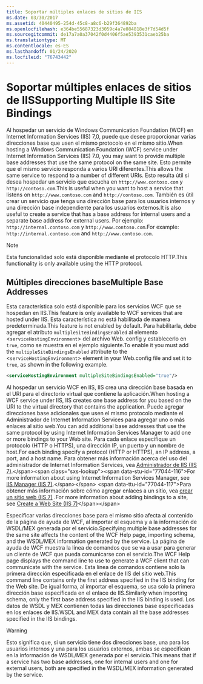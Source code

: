 ```yaml
---
title: Soportar múltiples enlaces de sitios de IIS
ms.date: 03/30/2017
ms.assetid: 40440495-254d-45c8-a8c6-b29f364892ba
ms.openlocfilehash: e364be55687323d3059c4a7e084818e3f7d54d5f
ms.sourcegitcommit: de17a7a0a37042f0d4406f5ae5393531caeb25ba
ms.translationtype: MT
ms.contentlocale: es-ES
ms.lasthandoff: 01/24/2020
ms.locfileid: "76743442"
---
```

# <a name="supporting-multiple-iis-site-bindings"></a><span data-ttu-id="77044-102">Soportar múltiples enlaces de sitios de IIS</span><span class="sxs-lookup"><span data-stu-id="77044-102">Supporting Multiple IIS Site Bindings</span></span>
<span data-ttu-id="77044-103">Al hospedar un servicio de Windows Communication Foundation (WCF) en Internet Information Services (IIS) 7,0, puede que desee proporcionar varias direcciones base que usen el mismo protocolo en el mismo sitio.</span><span class="sxs-lookup"><span data-stu-id="77044-103">When hosting a Windows Communication Foundation (WCF) service under Internet Information Services (IIS) 7.0, you may want to provide multiple base addresses that use the same protocol on the same site.</span></span> <span data-ttu-id="77044-104">Esto permite que el mismo servicio responda a varios URI diferentes.</span><span class="sxs-lookup"><span data-stu-id="77044-104">This allows the same service to respond to a number of different URIs.</span></span> <span data-ttu-id="77044-105">Esto resulta útil si desea hospedar un servicio que escucha en `http://www.contoso.com` y `http://contoso.com`.</span><span class="sxs-lookup"><span data-stu-id="77044-105">This is useful when you want to host a service that listens on `http://www.contoso.com` and `http://contoso.com`.</span></span> <span data-ttu-id="77044-106">También es útil crear un servicio que tenga una dirección base para los usuarios internos y una dirección base independiente para los usuarios externos.</span><span class="sxs-lookup"><span data-stu-id="77044-106">It is also useful to create a service that has a base address for internal users and a separate base address for external users.</span></span> <span data-ttu-id="77044-107">Por ejemplo: `http://internal.contoso.com` y `http://www.contoso.com`.</span><span class="sxs-lookup"><span data-stu-id="77044-107">For example: `http://internal.contoso.com` and `http://www.contoso.com`.</span></span>  
  
> [!NOTE]
> <span data-ttu-id="77044-108">Esta funcionalidad solo está disponible mediante el protocolo HTTP.</span><span class="sxs-lookup"><span data-stu-id="77044-108">This functionality is only available using the HTTP protocol.</span></span>  
  
## <a name="multiple-base-addresses"></a><span data-ttu-id="77044-109">Múltiples direcciones base</span><span class="sxs-lookup"><span data-stu-id="77044-109">Multiple Base Addresses</span></span>  
 <span data-ttu-id="77044-110">Esta característica solo está disponible para los servicios WCF que se hospedan en IIS.</span><span class="sxs-lookup"><span data-stu-id="77044-110">This feature is only available to WCF services that are hosted under IIS.</span></span> <span data-ttu-id="77044-111">Esta característica no está habilitada de manera predeterminada.</span><span class="sxs-lookup"><span data-stu-id="77044-111">This feature is not enabled by default.</span></span> <span data-ttu-id="77044-112">Para habilitarla, debe agregar el atributo `multipleSiteBindingsEnabled` al elemento <`serviceHostingEnvironment`> del archivo Web. config y establecerlo en `true`, como se muestra en el ejemplo siguiente.</span><span class="sxs-lookup"><span data-stu-id="77044-112">To enable it you must add the `multipleSiteBindingsEnabled` attribute to the <`serviceHostingEnvironment`> element in your Web.config file and set it to `true`, as shown in the following example.</span></span>  
  
```xml  
<serviceHostingEnvironment multipleSiteBindingsEnabled="true"/>  
```  
  
 <span data-ttu-id="77044-113">Al hospedar un servicio WCF en IIS, IIS crea una dirección base basada en el URI para el directorio virtual que contiene la aplicación.</span><span class="sxs-lookup"><span data-stu-id="77044-113">When hosting a WCF service under IIS, IIS creates one base address for you based on the URI to the virtual directory that contains the application.</span></span> <span data-ttu-id="77044-114">Puede agregar direcciones base adicionales que usen el mismo protocolo mediante el Administrador de Internet Information Services para agregar uno o más enlaces al sitio web.</span><span class="sxs-lookup"><span data-stu-id="77044-114">You can add additional base addresses that use the same protocol by using Internet Information Services Manager to add one or more bindings to your Web site.</span></span> <span data-ttu-id="77044-115">Para cada enlace especifique un protocolo (HTTP o HTTPS), una dirección IP, un puerto y un nombre de host.</span><span class="sxs-lookup"><span data-stu-id="77044-115">For each binding specify a protocol (HTTP or HTTPS), an IP address, a port, and a host name.</span></span> <span data-ttu-id="77044-116">Para obtener más información acerca del uso del administrador de Internet Information Services, vea [Administrador de IIS (IIS 7)](https://docs.microsoft.com/previous-versions/windows/it-pro/windows-server-2008-R2-and-2008/cc753842(v=ws.10)).</span><span class="sxs-lookup"><span data-stu-id="77044-116">For more information about using Internet Information Services Manager, see [IIS Manager (IIS 7)](https://docs.microsoft.com/previous-versions/windows/it-pro/windows-server-2008-R2-and-2008/cc753842(v=ws.10)).</span></span> <span data-ttu-id="77044-117">Para obtener más información sobre cómo agregar enlaces a un sitio, vea [crear un sitio web (IIS 7)](https://docs.microsoft.com/previous-versions/windows/it-pro/windows-server-2008-R2-and-2008/cc772350(v=ws.10)) .</span><span class="sxs-lookup"><span data-stu-id="77044-117">For more information about adding bindings to a site, see [Create a Web Site (IIS 7)](https://docs.microsoft.com/previous-versions/windows/it-pro/windows-server-2008-R2-and-2008/cc772350(v=ws.10))</span></span>  
  
 <span data-ttu-id="77044-118">Especificar varias direcciones base para el mismo sitio afecta al contenido de la página de ayuda de WCF, al importar el esquema y a la información de WSDL/MEX generada por el servicio.</span><span class="sxs-lookup"><span data-stu-id="77044-118">Specifying multiple base addresses for the same site affects the content of the WCF Help page, importing schema, and the WSDL/MEX information generated by the service.</span></span> <span data-ttu-id="77044-119">La página de ayuda de WCF muestra la línea de comandos que se va a usar para generar un cliente de WCF que pueda comunicarse con el servicio.</span><span class="sxs-lookup"><span data-stu-id="77044-119">The WCF Help page displays the command line to use to generate a WCF client that can communicate with the service.</span></span> <span data-ttu-id="77044-120">Esta línea de comandos contiene solo la primera dirección especificada en el enlace de IIS del sitio web.</span><span class="sxs-lookup"><span data-stu-id="77044-120">This command line contains only the first address specified in the IIS binding for the Web site.</span></span> <span data-ttu-id="77044-121">De igual forma, al importar el esquema, se usa solo la primera dirección base especificada en el enlace de IIS.</span><span class="sxs-lookup"><span data-stu-id="77044-121">Similarly when importing schema, only the first base address specified in the IIS binding is used.</span></span> <span data-ttu-id="77044-122">Los datos de WSDL y MEX contienen todas las direcciones base especificadas en los enlaces de IIS.</span><span class="sxs-lookup"><span data-stu-id="77044-122">WSDL and MEX data contain all the base addresses specified in the IIS bindings.</span></span>  
  
> [!WARNING]
> <span data-ttu-id="77044-123">Esto significa que, si un servicio tiene dos direcciones base, una para los usuarios internos y una para los usuarios externos, ambas se especifican en la información de WSDL/MEX generada por el servicio.</span><span class="sxs-lookup"><span data-stu-id="77044-123">This means that if a service has two base addresses, one for internal users and one for external users, both are specified in the WSDL/MEX information generated by the service.</span></span>
